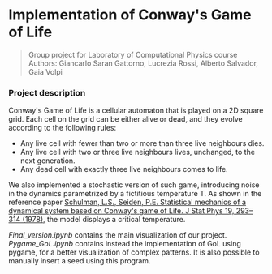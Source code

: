 # Implementation of Conway's Game of Life
> Group project for Laboratory of Computational Physics course
> Authors: Giancarlo Saran Gattorno, Lucrezia Rossi, Alberto Salvador, Gaia Volpi

### Project description 

Conway's Game of Life is a cellular automaton that is played on a 2D square grid. Each cell on the grid can be either alive or dead, and they evolve according to the following rules:

- Any live cell with fewer than two or more than three live neighbours dies. 
- Any live cell with two or three live neighbours lives, unchanged, to the next generation.
- Any dead cell with exactly three live neighbours comes to life.

We also implemented a stochastic version of such game, introducing noise in the dynamics parametrized by a fictitious temperature T. As shown in the reference paper [Schulman, L.S., Seiden, P.E. Statistical mechanics of a dynamical system based on Conway's game of Life. J Stat Phys 19, 293–314 (1978)](https://link.springer.com/article/10.1007/BF01011727), the model displays a critical temperature. 


*Final_version.ipynb* contains the main visualization of our project. *Pygame_GoL.ipynb* contains instead the implementation of GoL using pygame, for a better visualization of complex patterns. It is also possible to manually insert a seed using this program. 



